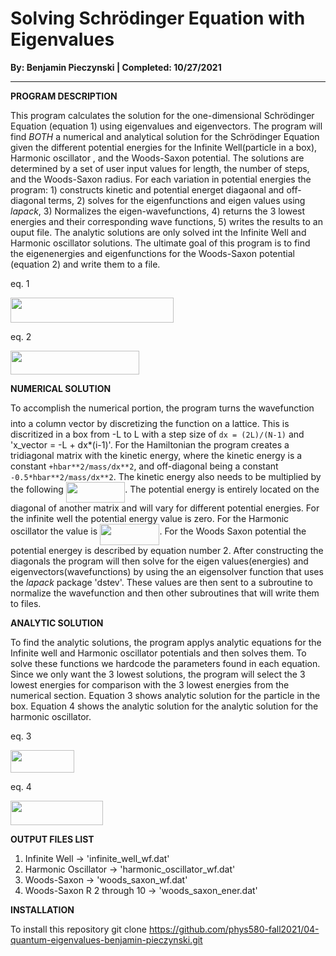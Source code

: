 # Solving Schrödinger Equation with Eigenvalues

**By: Benjamin Pieczynski | Completed: 10/27/2021**

---

**PROGRAM DESCRIPTION**

This program calculates the solution for the one-dimensional Schrödinger Equation (equation 1) using eigenvalues and eigenvectors. The program will find *BOTH* a 
numerical and analytical solution for the Schrödinger Equation given the different potential energies for the Infinite Well(particle in a box), Harmonic oscillator
, and the Woods-Saxon potential. The solutions are determined by a set of user input values for length, the number of steps, and the Woods-Saxon radius. For each variation in potential energies the program: 1) constructs kinetic and potential energet diagaonal and off-diagonal terms, 2) solves for the eigenfunctions and eigen values using *lapack*, 3) Normalizes the eigen-wavefunctions, 4) returns the 3 lowest energies and their corresponding wave functions, 5) writes the results to an ouput file. The analytic solutions are only solved int the Infinite Well and Harmonic oscillator solutions. The ultimate goal of this program is to find the eigenenergies and eigenfunctions for the Woods-Saxon potential (equation 2) and write them to a file.

eq. 1

<p align="left"><img src="/04-quantum-eigenvalues/tex/054c6a538901fafcf642b0f7b48aa019.svg?invert_in_darkmode&sanitize=true" align=middle width=260.6055045pt height=40.11819404999999pt/></p>

eq. 2

<p align="left"><img src="/04-quantum-eigenvalues/tex/8355156bca5e02c2b790b4a34942921f.svg?invert_in_darkmode&sanitize=true" align=middle width=206.4436275pt height=37.73900955pt/></p>


**NUMERICAL SOLUTION**

To accomplish the numerical portion, the program turns the wavefunction <img src="/04-quantum-eigenvalues/tex/535b15667b86f1b118010d4c218fecb9.svg?invert_in_darkmode&sanitize=true" align=middle width=12.785434199999989pt height=22.465723500000017pt/> into a column vector by discretizing the function on a lattice. This is discritized in a box from -L to L with a step size of `dx = (2L)/(N-1)` and 'x_vector = -L + dx*(i-1)'. For the Hamiltonian the program creates a tridiagonal matrix with the kinetic energy, where the kinetic energy is a constant `+hbar**2/mass/dx**2`, and off-diagonal being a constant `-0.5*hbar**2/mass/dx**2`. The kinetic energy also needs to be multiplied by the following <img src="/04-quantum-eigenvalues/tex/e72fb7bb3f922789338b5ecbdef00cfc.svg?invert_in_darkmode&sanitize=true" align=middle width=94.5721095pt height=33.45973289999998pt/>. The potential energy is entirely located on the diagonal of another matrix and will vary for different potential energies. For the infinite well the potential energy value is zero. For the Harmonic oscillator the value is <img src="/04-quantum-eigenvalues/tex/ad3b56ed065c54407f0808eadaa74d63.svg?invert_in_darkmode&sanitize=true" align=middle width=95.45020154999999pt height=33.45973289999998pt/>. For the Woods Saxon potential the potential energey is described by equation number 2. After constructing the diagonals the program will then solve for the eigen values(energies) and eigenvectors(wavefunctions) by using the an eigensolver function that uses the *lapack* package 'dstev'. These values are then sent to a subroutine to normalize the wavefunction and then other subroutines that will write them to files.

**ANALYTIC SOLUTION**

To find the analytic solutions, the program applys analytic equations for the Infinite well and Harmonic oscillator potentials and then solves them. To solve these functions we hardcode the parameters found in each equation. Since we only want the 3 lowest solutions, the program will select the 3 lowest energies for comparison with the 3 lowest energies from the numerical section. Equation 3 shows analytic solution for the particle in the box. Equation 4 shows the analytic solution for the analytic solution for the harmonic oscillator.

eq. 3
<p align="left"><img src="/04-quantum-eigenvalues/tex/0ce6560583ba3b1af00c79f559b85de8.svg?invert_in_darkmode&sanitize=true" align=middle width=102.28825859999999pt height=35.77743345pt/></p>

eq. 4
<p align="left"><img src="/04-quantum-eigenvalues/tex/46171ec8ca6d02ef277e160714b2f8e3.svg?invert_in_darkmode&sanitize=true" align=middle width=147.85895519999997pt height=39.452455349999994pt/></p>

**OUTPUT FILES LIST**

1. Infinite Well -> 'infinite_well_wf.dat'
2. Harmonic Oscillator -> 'harmonic_oscillator_wf.dat'
3. Woods-Saxon -> 'woods_saxon_wf.dat'
4. Woods-Saxon R 2 through 10 -> 'woods_saxon_ener.dat'

**INSTALLATION**
  
To install this repository git clone https://github.com/phys580-fall2021/04-quantum-eigenvalues-benjamin-pieczynski.git
